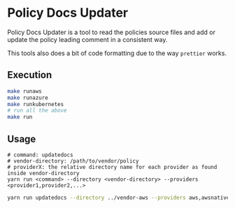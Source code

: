 # Policy Docs Updater

Policy Docs Updater is a tool to read the policies source files and add
or update the policy leading comment in a consistent way.

This tools also does a bit of code formatting due to the way `prettier` works.

## Execution

```bash
make runaws
make runazure
make runkubernetes
# run all the above
make run
```

## Usage

```
# command: updatedocs
# vendor-directory: /path/to/vendor/policy
# providerX: the relative directory name for each provider as found inside vendor-directory
yarn run <command> --directory <vendor-directory> --providers <provider1,provider2,...>
```

```bash
yarn run updatedocs --directory ../vendor-aws --providers aws,awsnative
```
